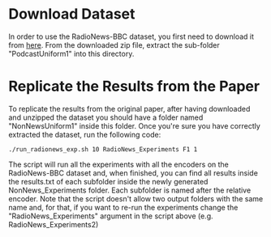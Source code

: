 # Download Dataset
In order to use the RadioNews-BBC dataset, you first need to download it from [here](https://zenodo.org/record/7372490).
From the downloaded zip file, extract the sub-folder "PodcastUniform1" into this directory.

# Replicate the Results from the Paper
To replicate the results from the original paper, after having downloaded and unzipped the dataset you should have a folder named "NonNewsUniform1" inside this folder.
Once you're sure you have correctly extracted the dataset, run the following code:

`./run_radionews_exp.sh 10 RadioNews_Experiments F1 1`

The script will run all the experiments with all the encoders on the RadioNews-BBC dataset and, when finished, you can find all results inside the results.txt of each subfolder
inside the newly generated NonNews_Experiments folder. Each subfolder is named after the relative encoder. 
Note that the script doesn't allow two output folders with the same name and, for that, if you want to re-run the experiments change the "RadioNews_Experiments" argument in the
script above (e.g. RadioNews_Experiments2)
